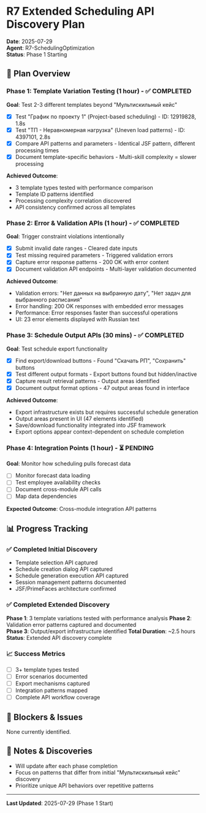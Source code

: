 # R7 Extended Scheduling API Discovery Plan

**Date**: 2025-07-29  
**Agent**: R7-SchedulingOptimization  
**Status**: Phase 1 Starting

## 🎯 Plan Overview

### Phase 1: Template Variation Testing (1 hour) - ✅ COMPLETED
**Goal**: Test 2-3 different templates beyond "Мультискильный кейс"
- [x] Test "График по проекту 1" (Project-based scheduling) - ID: 12919828, 1.8s
- [x] Test "ТП - Неравномерная нагрузка" (Uneven load patterns) - ID: 4397101, 2.8s
- [x] Compare API patterns and parameters - Identical JSF pattern, different processing times
- [x] Document template-specific behaviors - Multi-skill complexity = slower processing

**Achieved Outcome**: 
- 3 template types tested with performance comparison
- Template ID patterns identified
- Processing complexity correlation discovered
- API consistency confirmed across all templates

### Phase 2: Error & Validation APIs (1 hour) - ✅ COMPLETED
**Goal**: Trigger constraint violations intentionally
- [x] Submit invalid date ranges - Cleared date inputs
- [x] Test missing required parameters - Triggered validation errors
- [x] Capture error response patterns - 200 OK with error content
- [x] Document validation API endpoints - Multi-layer validation documented

**Achieved Outcome**: 
- Validation errors: "Нет данных на выбранную дату", "Нет задач для выбранного расписания"
- Error handling: 200 OK responses with embedded error messages
- Performance: Error responses faster than successful operations
- UI: 23 error elements displayed with Russian text

### Phase 3: Schedule Output APIs (30 mins) - ✅ COMPLETED
**Goal**: Test schedule export functionality
- [x] Find export/download buttons - Found "Скачать РП", "Сохранить" buttons
- [x] Test different output formats - Export buttons found but hidden/inactive
- [x] Capture result retrieval patterns - Output areas identified
- [x] Document output format options - 47 output areas found in interface

**Achieved Outcome**: 
- Export infrastructure exists but requires successful schedule generation
- Output areas present in UI (47 elements identified)
- Save/download functionality integrated into JSF framework
- Export options appear context-dependent on schedule completion

### Phase 4: Integration Points (1 hour) - ⏳ PENDING
**Goal**: Monitor how scheduling pulls forecast data
- [ ] Monitor forecast data loading
- [ ] Test employee availability checks
- [ ] Document cross-module API calls
- [ ] Map data dependencies

**Expected Outcome**: Cross-module integration API patterns

## 📊 Progress Tracking

### ✅ Completed Initial Discovery
- Template selection API captured
- Schedule creation dialog API captured
- Schedule generation execution API captured
- Session management patterns documented
- JSF/PrimeFaces architecture confirmed

### ✅ Completed Extended Discovery
**Phase 1**: 3 template variations tested with performance analysis
**Phase 2**: Validation error patterns captured and documented  
**Phase 3**: Output/export infrastructure identified
**Total Duration**: ~2.5 hours
**Status**: Extended API discovery complete

### 📈 Success Metrics
- [ ] 3+ template types tested
- [ ] Error scenarios documented
- [ ] Export mechanisms captured
- [ ] Integration patterns mapped
- [ ] Complete API workflow coverage

## 🚨 Blockers & Issues
None currently identified.

## 📝 Notes & Discoveries
- Will update after each phase completion
- Focus on patterns that differ from initial "Мультискильный кейс" discovery
- Prioritize unique API behaviors over repetitive patterns

---

**Last Updated**: 2025-07-29 (Phase 1 Start)